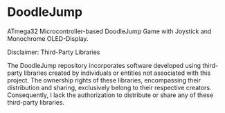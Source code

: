 # DoodleJump
ATmega32 Microcontroller-based DoodleJump Game with Joystick and Monochrome OLED-Display.

Disclaimer: Third-Party Libraries

The DoodleJump repository incorporates software developed using third-party libraries created by individuals or entities not associated with this project. 
The ownership rights of these libraries, encompassing their distribution and sharing, exclusively belong to their respective creators.
Consequently, I lack the authorization to distribute or share any of these third-party libraries.
